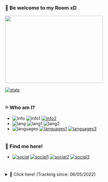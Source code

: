 ### 🌊 Be welcome to my Room xD

<img align="top" src="https://i.imgur.com/E3aBiPa.gif" width="320" height="220"/>

[![stats](https://github-readme-stats.vercel.app/api?username=m6sser&show_icons=true&count_private=false&theme=blue&hide_border=false&custom_title=Check%20some%20stats!%20xD%20)](https://wakatime.com/@m6sser)
#

### 💦 Who am I?
- ![info](https://img.shields.io/static/v1?logo=ReverbNation&label=&message=Felipe%20Messer%20&labelColor=4f94ef&color=white&logoColor=white&style=flat)
![info1](https://img.shields.io/static/v1?logo=Google%20Maps&label=&message=Brazil&color=white&logoColor=white&style=flat&labelColor=4f94ef)
[![info2](https://img.shields.io/static/v1?logo=Southwest%20Airlines&label=&message=S&color=white&logoColor=white&style=flat&labelColor=4f94ef)](https://imgur.com/gallery/2cNfedV)
- ![lang](https://img.shields.io/static/v1?logo=Google%20Translate&label=&message=Idioms&color=white&logoColor=white&style=flat&labelColor=4f94ef)
![lang1](https://img.shields.io/static/v1?label=&message=Portuguese&color=white&logoColor=white&style=flat)
![lang2](https://img.shields.io/static/v1?label=&message=English&color=white&logoColor=white&style=flat)
- ![languages](https://img.shields.io/static/v1?logo=Python&label=&message=Python&color=white&logoColor=white&style=flat&labelColor=4f94ef)
[![languages1](https://img.shields.io/static/v1?logo=Kali%20Linux&label=&message=Kali%20Linux&color=white&logoColor=white&style=flat&labelColor=4f94ef)](https://www.kali.org)
[![languages3](https://img.shields.io/static/v1?logo=Atom&label=&message=Atom&color=white&logoColor=white&style=flat&labelColor=4f94ef)](https://atom.io)

#

### 🐬 Find me here!
- [![social](https://img.shields.io/static/v1?logo=twitter&link=https://twitter.com/m6sser&label=&message=m6sser&color=white&logoColor=white&style=flat&labelColor=4f94ef)](https://twitter.com/m6sser)
[![social1](https://img.shields.io/static/v1?logo=instagram&link=https://instagram.com/fmesser11&label=&message=fmesser11&color=white&logoColor=white&style=flat&labelColor=4f94ef)](https://instagram.com/fmesser11)
[![social2](https://img.shields.io/static/v1?logo=GitHub&link=https://github.com/m6sser&label=&message=m6sser&color=white&logoColor=white&style=flat&labelColor=4f94ef)](https://github.com/m6sser)
[![social3](https://img.shields.io/static/v1?logo=Discord&link=http://discordapp.com/users/974844018762588200&label=&message=m6sser%232396&color=white&logoColor=white&style=flat&labelColor=4f94ef)](http://discordapp.com/users/974844018762588200)

#

</details>
<details>
  <summary>🐳 Click here! (Tracking since: 06/05/2022)</summary>
  ㅤ 
      
  [![wakatime](https://github-readme-stats.vercel.app/api/wakatime?username=m6sser)](https://wakatime.com/@m6sser)
  
  [![streak](https://github-readme-streak-stats.herokuapp.com?user=m6sser&theme=github-dark-blue&date_format=n%2Fj%5B%2FY%5D&background=FFFFFF&stroke=4F94EF&currStreakLabel=4F94EF&currStreakNum=505963&sideNums=4F94EF&sideLabels=4F94EF&border=DDDBDB)](https://github.com/m6sser)
  
</details>

